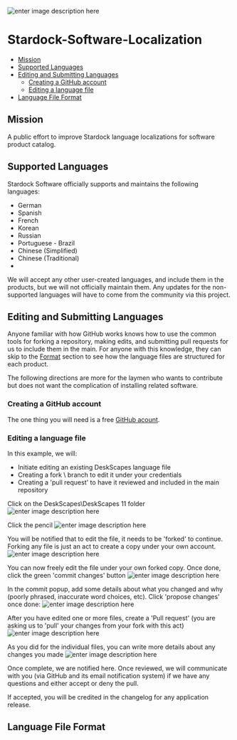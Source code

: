 ![enter image description here](https://www.stardock.com/press/stardock%20branding/images/software/logo_strsof_fullcolor_full.png)
# Stardock-Software-Localization

 - [Mission](#mission)
 - [Supported Languages](#supported-languages)
 - [Editing and Submitting Languages](#editing-and-submitting-languages)
	 - [Creating a GitHub account](#creating-a-github-account)
	 - [Editing a language file](editing-a-language-file)
- [Language File Format](#language-file-format)

## Mission
A public effort to improve Stardock language localizations for software product catalog.

## Supported Languages
Stardock Software officially supports and maintains the following languages:
-   German
-   Spanish
-   French
-   Korean
-   Russian
-   Portuguese - Brazil
-   Chinese (Simplified)
-   Chinese (Traditional)
- 
We will accept any other user-created languages, and include them in the products, but we will not officially maintain them.  Any updates for the non-supported languages will have to come from the community via this project.

## Editing and Submitting Languages
Anyone familiar with how GitHub works knows how to use the common tools for forking a repository, making edits, and submitting pull requests for us to include them in the main. For anyone with this knowledge, they can skip to the [Format](README.md#format) section to see how the language files are structured for each product. 

The following directions are more for the laymen who wants to contribute but does not want the complication of installing related software.
### Creating a GitHub account
The one thing you will need is a free [GitHub acount](https://github.com/join). 

### Editing a language file
In this example, we will:
 - Initiate editing an existing DeskScapes language file
 - Creating a fork \ branch to edit it under your credentials
 - Creating a 'pull request' to have it reviewed and included in the main repository

Click on the DeskScapes\DeskScapes 11 folder
![enter image description here](https://cdn.stardock.us/support/uploads/ObjectDesktopManager_2023-09-28_15-20-29sdrohan.png)

Click the pencil 
![enter image description here](https://cdn.stardock.us/support/uploads/Teams_2023-10-02_13-24-45sdrohan.png)

You will be notified that to edit the file, it needs to be 'forked' to continue.  Forking any file is just an act to create a copy under your own account.
![enter image description here](https://cdn.stardock.us/support/uploads/Teams_2023-10-02_13-28-54sdrohan.png)

You can now freely edit the file under your own forked copy.  Once done, click the green 'commit changes' button
![enter image description here](https://cdn.stardock.us/support/uploads/Teams_2023-10-02_13-30-20sdrohan.png)

In the commit popup, add some details about what you changed and why (poorly phrased, inaccurate word choices, etc). Click 'propose changes' once done:
![enter image description here](https://cdn.stardock.us/support/uploads/Teams_2023-10-02_13-32-02sdrohan.png)

After you have edited one or more files, create a 'Pull request' (you are asking us to 'pull' your changes from your fork with this act)
![enter image description here](https://cdn.stardock.us/support/uploads/Teams_2023-10-02_13-34-18sdrohan.png)

As you did for the individual files, you can write more details about any changes you made
![enter image description here](https://cdn.stardock.us/support/uploads/Teams_2023-10-02_13-36-21sdrohan.png)

Once complete, we are notified here. Once reviewed, we will communicate with you (via GitHub and its email notification system) if we have any questions and either accept or deny the pull. 

If accepted, you will be credited in the changelog for any application release. 

## Language File Format
